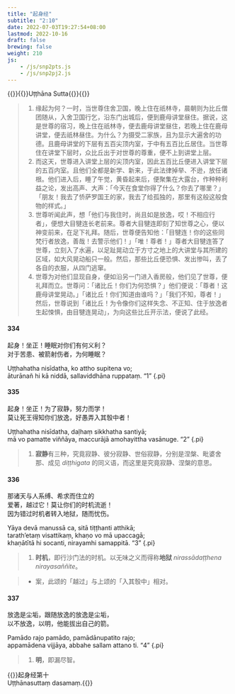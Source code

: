 ```yaml
---
title: "起身经"
subtitle: "2:10"
date: 2022-07-03T19:27:54+08:00
lastmod: 2022-10-16
draft: false
brewing: false
weight: 210
js:
    - /js/snp2pts.js
    - /js/snp2pj2.js
---
```



{{<subtitle>}}{{<suttalink src="snp2.10">}}Uṭṭhāna Sutta{{</suttalink>}}{{</subtitle>}}

> 1. 缘起为何？一时，当世尊住舍卫国，晚上住在祇林寺，晨朝则为比丘僧团随从，入舍卫国行乞，沿东门出城后，便到鹿母讲堂昼住。据说，这是世尊的宿习，晚上住在祇林寺，便去鹿母讲堂昼住，若晚上住在鹿母讲堂，便去祇林昼住。为什么？为摄受二家族，且为显示大遍舍的功德。且鹿母讲堂的下层有五百尖顶内室，于中有五百比丘居住。当世尊住在讲堂下层时，众比丘出于对世尊的尊重，便不上到讲堂上层。
> 1. 而这天，世尊进入讲堂上层的尖顶内室，因此五百比丘便进入讲堂下层的五百内室。且他们全都是新学、新来，于此法律掉举、不逊，放任诸根。他们进入后，睡了午觉，黄昏起来后，便聚集在大露台，作种种利益之论，发出高声、大声：「今天在食堂你得了什么？你去了哪里？」「朋友！我去了㤭萨罗国王的家，我去了给孤独的，那里有这般这般食物的样式。」
> 1. 世尊听闻此声，想「他们与我住时，尚且如是放逸，哎！不相应行者」，便想大目犍连长老前来。尊者大目犍连即刻了知世尊之心，便以神变前来，在足下礼拜。随后，世尊便告知他：「目犍连！你的这些同梵行者放逸，善哉！去警示他们！」「唯！尊者！」尊者大目犍连答了世尊，立刻入了水遍，以足趾晃动立于方寸之地上的大讲堂与其所建的区域，如大风晃动船只一般。然后，那些比丘便恐惧、发出惨叫，丢了各自的衣服，从四门逃窜。
> 1. 世尊为对他们显现自身，便如沿另一门进入香房般，他们见了世尊，便礼拜而立。世尊问：「诸比丘！你们为何恐惧？」他们便说：「尊者！这鹿母讲堂晃动。」「诸比丘！你们知道由谁吗？」「我们不知，尊者！」然后，世尊说到「诸比丘！为令像你们这样失念、不正知、住于放逸者生起悚惧，由目犍连晃动」，为向这些比丘开示法，便说了此经。

#### 334

起身！坐正！睡眠对你们有何义利？  
对于苦患、被箭射伤者，为何睡眠？

Uṭṭhahatha nisīdatha, ko attho supitena vo;  
āturānañ hi kā niddā, sallaviddhāna ruppataṃ. <q>1</q>
{.pi}

#### 335

起身！坐正！为了寂静，努力而学！  
莫让死王得知你们放逸，好愚弄入其彀中者！

Uṭṭhahatha nisīdatha, daḷhaṃ sikkhatha santiyā;  
mā vo pamatte viññāya, maccurājā amohayittha vasānuge. <q>2</q>
{.pi}

> 1. **寂静**有三种，究竟寂静、彼分寂静、世俗寂静，分别是涅槃、毗婆舍那、成见 *diṭṭhigata* 的同义语，而这里是究竟寂静、涅槃的意思。

#### 336

那诸天与人系缚、希求而住立的  
爱著，越过它！莫让你们的时机流逝！  
因为错过时机者转入地狱，随而忧伤。

Yāya devā manussā ca, sitā tiṭṭhanti atthikā;  
tarath’etaṃ visattikaṃ, khaṇo vo mā upaccagā;  
khaṇātītā hi socanti, nirayamhi samappitā. <q>3</q>
{.pi}

> 1. **时机**，即行沙门法的时机。以无味之义而得称**地狱** *nirassādaṭṭhena nirayasaññite*。

> - 案，此颂的「越过」与上颂的「入其彀中」相对。

#### 337

放逸是尘垢，跟随放逸的放逸是尘垢，  
以不放逸，以明，他能拔出自己的箭。

Pamādo rajo pamādo, pamādānupatito rajo;  
appamādena vijjāya, abbahe sallam attano ti. <q>4</q>
{.pi}

> 1. **明**，即漏尽智。


{{<eof>}}起身经第十<br>Uṭṭhānasuttaṃ dasamaṃ.{{</eof>}}